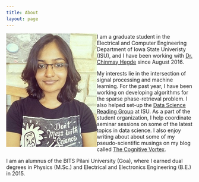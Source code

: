 ```yaml
---
title: About
layout: page
--- 
```

<p> <img src="/assets/images/prof.jpg" align="left"> I am a graduate student in the Electrical and Computer Engineering Department of Iowa State Univeristy (ISU), and I have been working with <a target="_blank" href='http://home.engineering.iastate.edu/~chinmay/'>Dr. Chinmay Hegde</a> since August 2016. </p>

<p> My interests lie in the intersection of signal processing and machine learning. For the past year, I have been working on 
developing algorithms for the sparse phase-retrieval problem. I also helped set-up the <a target="_blank" href='http://dsrg.stuorg.iastate.edu/'>Data Science Reading Group</a> at ISU. As a part of the student organization, I help
coordinate seminar sessions on some of the latest topics in data science. I also enjoy writing about about some of my pseudo-scientific musings on my blog called <a target="_blank" href='https://thecognitivevortex.wordpress.com/'>The Cognitive Vortex</a>.</p> 

<p> I am an alumnus of the BITS Pilani University (Goa), where I earned dual degrees in Physics (M.Sc.) and Electrical and Electronics Engineering (B.E.) in 2015.</p>


